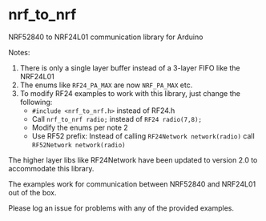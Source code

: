 # nrf_to_nrf
 NRF52840 to NRF24L01 communication library for Arduino
 
 Notes:
 1. There is only a single layer buffer instead of a 3-layer FIFO like the NRF24L01
 2. The enums like `RF24_PA_MAX` are now `NRF_PA_MAX` etc.
 3. To modify RF24 examples to work with this library, just change the following:
     - `#include <nrf_to_nrf.h>` instead of RF24.h
     - Call `nrf_to_nrf radio;` instead of `RF24 radio(7,8);`
     - Modify the enums per note 2
     - Use RF52 prefix: Instead of calling `RF24Network network(radio)` call `RF52Network network(radio)`
     
The higher layer libs like RF24Network have been updated to version 2.0 to accommodate this library.

The examples work for communication between NRF52840 and NRF24L01 out of the box.

Please log an issue for problems with any of the provided examples.
